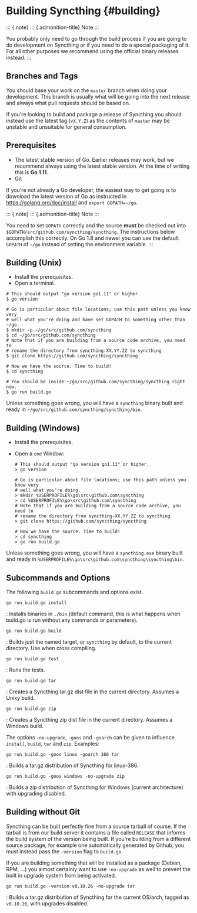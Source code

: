 Building Syncthing {#building}
==================

::: {.note}
::: {.admonition-title}
Note
:::

You probably only need to go through the build process if you are going
to do development on Syncthing or if you need to do a special packaging
of it. For all other purposes we recommend using the official binary
releases instead.
:::

Branches and Tags
-----------------

You should base your work on the `master` branch when doing your
development. This branch is usually what will be going into the next
release and always what pull requests should be based on.

If you\'re looking to build and package a release of Syncthing you
should instead use the latest tag (`vX.Y.Z`) as the contents of `master`
may be unstable and unsuitable for general consumption.

Prerequisites
-------------

-   The latest stable version of Go. Earlier releases may work, but we
    recommend always using the latest stable version. At the time of
    writing this is **Go 1.11**.
-   Git

If you\'re not already a Go developer, the easiest way to get going is
to download the latest version of Go as instructed in
<https://golang.org/doc/install> and `export GOPATH=~/go`.

::: {.note}
::: {.admonition-title}
Note
:::

You need to set `GOPATH` correctly and the source **must** be checked
out into `$GOPATH/src/github.com/syncthing/syncthing`. The instructions
below accomplish this correctly. On Go 1.8 and newer you can use the
default `GOPATH` of `~/go` instead of setting the environment variable.
:::

Building (Unix)
---------------

-   Install the prerequisites.
-   Open a terminal.

``` {.sourceCode .bash}
# This should output "go version go1.11" or higher.
$ go version

# Go is particular about file locations; use this path unless you know very
# well what you're doing and have set GOPATH to something other than ~/go.
$ mkdir -p ~/go/src/github.com/syncthing
$ cd ~/go/src/github.com/syncthing
# Note that if you are building from a source code archive, you need to
# rename the directory from syncthing-XX.YY.ZZ to syncthing
$ git clone https://github.com/syncthing/syncthing

# Now we have the source. Time to build!
$ cd syncthing

# You should be inside ~/go/src/github.com/syncthing/syncthing right now.
$ go run build.go
```

Unless something goes wrong, you will have a `syncthing` binary built
and ready in `~/go/src/github.com/syncthing/syncthing/bin`.

Building (Windows)
------------------

-   Install the prerequisites.
-   Open a `cmd` Window:

        # This should output "go version go1.11" or higher.
        > go version

        # Go is particular about file locations; use this path unless you know very
        # well what you're doing.
        > mkdir %USERPROFILE%\go\src\github.com\syncthing
        > cd %USERPROFILE%\go\src\github.com\syncthing
        # Note that if you are building from a source code archive, you need to
        # rename the directory from syncthing-XX.YY.ZZ to syncthing
        > git clone https://github.com/syncthing/syncthing

        # Now we have the source. Time to build!
        > cd syncthing
        > go run build.go

Unless something goes wrong, you will have a `syncthing.exe` binary
built and ready in
`%USERPROFILE%\go\src\github.com\syncthing\syncthing\bin`.

Subcommands and Options
-----------------------

The following `build.go` subcommands and options exist.

`go run build.go install`

:   Installs binaries in `./bin` (default command, this is what happens
    when build.go is run without any commands or parameters).

`go run build.go build`

:   Builds just the named target, or `syncthing` by default, to the
    current directory. Use when cross compiling.

`go run build.go test`

:   Runs the tests.

`go run build.go tar`

:   Creates a Syncthing tar.gz dist file in the current directory.
    Assumes a Unixy build.

`go run build.go zip`

:   Creates a Syncthing zip dist file in the current directory. Assumes
    a Windows build.

The options `-no-upgrade`, `-goos` and `-goarch` can be given to
influence `install`, `build`, `tar` and `zip`. Examples:

`go run build.go -goos linux -goarch 386 tar`

:   Builds a tar.gz distribution of Syncthing for linux-386.

`go run build.go -goos windows -no-upgrade zip`

:   Builds a zip distribution of Syncthing for Windows (current
    architecture) with upgrading disabled.

Building without Git
--------------------

Syncthing can be built perfectly fine from a source tarball of course.
If the tarball is from our build server it contains a file called
`RELEASE` that informs the build system of the version being built. If
you\'re building from a different source package, for example one
automatically generated by Github, you must instead pass the `-version`
flag to `build.go`.

If you are building something that will be installed as a package
(Debian, RPM, \...) you almost certainly want to use `-no-upgrade` as
well to prevent the built in upgrade system from being activated.

`go run build.go -version v0.10.26 -no-upgrade tar`

:   Builds a tar.gz distribution of Syncthing for the current OS/arch,
    tagged as `v0.10.26`, with upgrades disabled.
